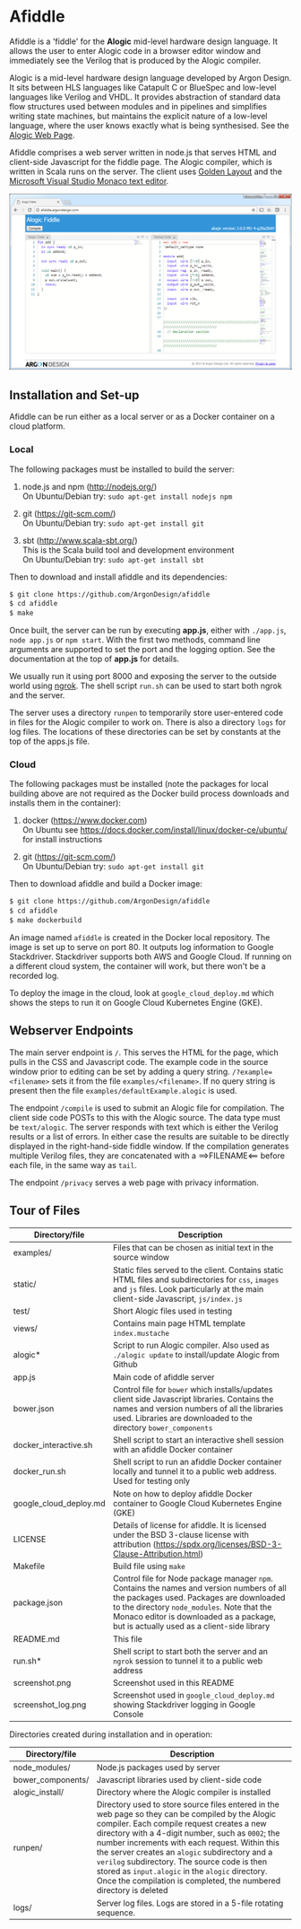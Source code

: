 Afiddle
=======

Afiddle is a 'fiddle' for the **Alogic** mid-level hardware design language. It allows the user to enter Alogic code in a browser editor window and immediately see the Verilog that is produced by the Alogic compiler.

Alogic is a mid-level hardware design language developed by Argon Design. It sits between HLS languages like Catapult C or BlueSpec and low-level languages like Verilog and VHDL. It provides abstraction of standard data flow structures used between modules and in pipelines and simplifies writing state machines, but maintains the explicit nature of a low-level language, where the user knows exactly what is being synthesised. See the [Alogic Web Page](https://github.com/ArgonDesign/alogic).

Afiddle comprises a web server written in node.js that serves HTML and client-side Javascript for the fiddle page. The Alogic compiler, which is written in Scala runs on the server. The client uses [Golden Layout](http://golden-layout.com/) and the [Microsoft Visual Studio Monaco text editor](https://github.com/Microsoft/monaco-editor). 

![Afiddle Screenshot](screenshot.png) 

Installation and Set-up
-----------------------

Afiddle can be run either as a local server or as a Docker container on a cloud platform.

### Local

The following packages must be installed to build the server:

1. node.js and npm (http://nodejs.org/)
   <br/>On Ubuntu/Debian try: `sudo apt-get install nodejs npm`

2. git (https://git-scm.com/)
   <br/>On Ubuntu/Debian try: `sudo apt-get install git`

3. sbt (http://www.scala-sbt.org/)
   <br/>This is the Scala build tool and development environment
   <br/>On Ubuntu/Debian try: `sudo apt-get install sbt`

Then to download and install afiddle and its dependencies:

```bash
$ git clone https://github.com/ArgonDesign/afiddle
$ cd afiddle
$ make
```

Once built, the server can be run by executing **app.js**, either with `./app.js`, `node app.js` or `npm start`. With the first two methods, command line arguments are supported to set the port and the logging option. See the documentation at the top of **app.js** for details.

We usually run it using port 8000 and exposing the server to the outside world using [ngrok](https://ngrok.com/). The shell script `run.sh` can be used to start both ngrok and the server.

The server uses a directory `runpen` to temporarily store user-entered code in files for the Alogic compiler to work on. There is also a directory `logs` for log files. The locations of these directories can be set by constants at the top of the apps.js file.

### Cloud

The following packages must be installed (note the packages for local building above are not required as the Docker build process downloads and installs them in the container):

1. docker (https://www.docker.com)
   <br/>On Ubuntu see https://docs.docker.com/install/linux/docker-ce/ubuntu/ for install instructions

2. git (https://git-scm.com/)
   <br/>On Ubuntu/Debian try: `sudo apt-get install git`

Then to download afiddle and build a Docker image:

```bash
$ git clone https://github.com/ArgonDesign/afiddle
$ cd afiddle
$ make dockerbuild
```

An image named `afiddle` is created in the Docker local repository. The image is set up to serve on port 80. It outputs log information to Google Stackdriver. Stackdriver supports both AWS and Google Cloud. If running on a different cloud system, the container will work, but there won't be a recorded log.

To deploy the image in the cloud, look at `google_cloud_deploy.md` which shows the steps to run it on Google Cloud Kubernetes Engine (GKE).

Webserver Endpoints
-------------------

The main server endpoint is `/`. This serves the HTML for the page, which pulls in the CSS and Javascript code. The example code in the source window prior to editing can be set by adding a query string. `/?example=<filename>` sets it from the file `examples/<filename>`. If no query string is present then the file `examples/defaultExample.alogic` is used.  

The endpoint `/compile` is used to submit an Alogic file for compilation. The client side code POSTs to this with the Alogic source. The data type must be `text/alogic`. The server responds with text which is either the Verilog results or a list of errors. In either case the results are suitable to be directly displayed in the right-hand-side fiddle window. If the compilation generates multiple Verilog files, they are concatenated with a ==>FILENAME<== before each file, in the same way as `tail`.

The endpoint `/privacy` serves a web page with privacy information.

Tour of Files
-------------

| Directory/file        | Description |
|-----------------------|-------------|
|examples/              | Files that can be chosen as initial text in the source window |
|static/                | Static files served to the client. Contains static HTML files and subdirectories for `css`, `images` and `js` files. Look particularly at the main client-side Javascript, `js/index.js` |
|test/                  | Short Alogic files used in testing |
|views/                 | Contains main page HTML template `index.mustache` |
|alogic*                | Script to run Alogic compiler. Also used as `./alogic update` to install/update Alogic from Github |
|app.js                 | Main code of afiddle server |
|bower.json             | Control file for `bower` which installs/updates client side Javascript libraries. Contains the names and version numbers of all the libraries used. Libraries are downloaded to the directory `bower_components` |
|docker_interactive.sh  | Shell script to start an interactive shell session with an afiddle Docker container |
|docker_run.sh          | Shell script to run an afiddle Docker container locally and tunnel it to a public web address. Used for testing only |
|google_cloud_deploy.md | Note on how to deploy afiddle Docker container to Google Cloud Kubernetes Engine (GKE)
|LICENSE                | Details of license for afiddle. It is licensed under the BSD 3-clause license with attribution (https://spdx.org/licenses/BSD-3-Clause-Attribution.html) | 
|Makefile               | Build file using `make` |
|package.json           | Control file for Node package manager `npm`. Contains the names and version numbers of all the packages used. Packages are downloaded to the directory `node_modules`. Note that the Monaco editor is downloaded as a package, but is actually used as a client-side library |
|README.md              | This file |
|run.sh*                | Shell script to start both the server and an `ngrok` session to tunnel it to a public web address |
|screenshot.png         | Screenshot used in this README |
|screenshot_log.png     | Screenshot used in `google_cloud_deploy.md` showing Stackdriver logging in Google Console |

Directories created during installation and in operation:

| Directory/file        | Description |
|-----------------------|-------------|
|node_modules/          | Node.js packages used by server |
|bower_components/      | Javascript libraries used by client-side code |
|alogic_install/        | Directory where the Alogic compiler is installed |
|runpen/                | Directory used to store source files entered in the web page so they can be compiled by the Alogic compiler. Each compile request creates a new directory with a 4-digit number, such as `0002`; the number increments with each request. Within this the server  creates an `alogic` subdirectory and a `verilog` subdirectory. The source code is then stored as `input.alogic` in the `alogic` directory. Once the compilation is completed, the numbered directory is deleted |
|logs/                  | Server log files. Logs are stored in a 5-file rotating sequence. |
